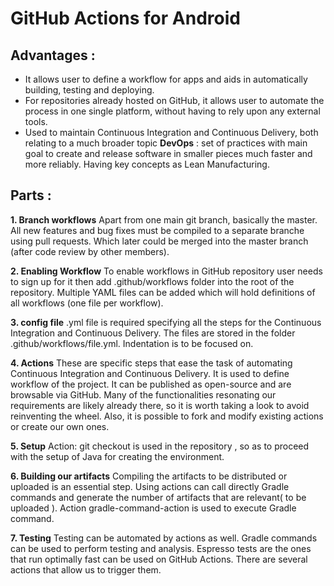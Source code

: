 # GitHub Actions for Android

## Advantages :

* It allows user to define a workflow for apps and aids in automatically building, testing and deploying.
* For repositories already hosted on GitHub, it allows user to automate the process in one single platform, without having to rely upon any external tools. 
* Used to maintain Continuous Integration and Continuous Delivery, both relating to a much broader topic **DevOps** : set of practices with main goal to create and release software in smaller pieces much faster and more reliably. Having key concepts as Lean Manufacturing.

## Parts : 

**1. Branch workflows** 
Apart from one main git branch, basically the master. All new features and bug fixes must be compiled to a separate branche using pull requests. Which later could be merged into the master branch (after code review by other members).

**2. Enabling Workflow**
To enable workflows in GitHub repository user needs to sign up for it then add .github/workflows folder into the root of the repository. Multiple YAML files can be added which will hold definitions of all workflows (one file per workflow).

**3. config file** 
 .yml file is required specifying all the steps for the Continuous Integration and Continuous Delivery. The files are stored in the folder .github/workflows/file.yml.
 Indentation is to be focused on.
 
**4. Actions** 
These are specific steps that ease the task of automating Continuous Integration and Continuous Delivery. It is used to define workflow of the project. It can be published as open-source and are browsable via GitHub. Many of the functionalities resonating our requirements are likely already there, so it is worth taking a look to avoid reinventing the wheel. Also, it is possible to fork and modify existing actions or create our own ones.

**5. Setup** 
Action: git checkout is used in the repository , so as to proceed with the setup of Java for creating the environment.

**6. Building our artifacts**
Compiling the artifacts to be distributed or uploaded is an essential step. Using actions can call directly Gradle commands and generate the number of artifacts that are relevant( to be uploaded ). Action gradle-command-action is used to execute Gradle command.

**7. Testing**
Testing can be automated by actions as well. Gradle commands can be used to perform testing and analysis.
Espresso tests are the ones that run optimally fast can be used on GitHub Actions. There are several actions that allow us to trigger them.

